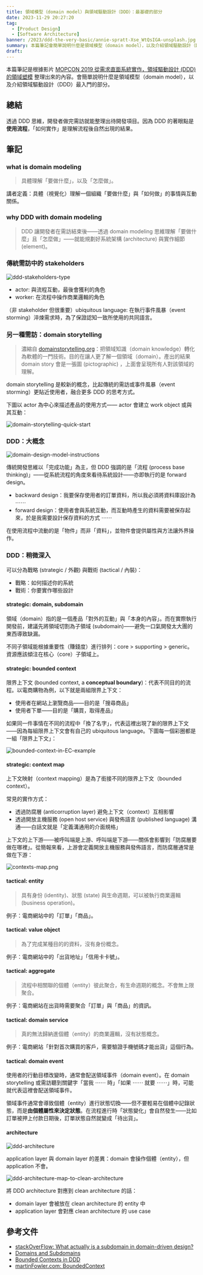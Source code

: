 ```yaml
---
title: 領域模型（domain model）與領域驅動設計（DDD）：最基礎的部分
date: 2023-11-29 20:27:20
tag:
  - [Product Design]
  - [Software Architecture]
banner: /2023/ddd-the-very-basic/annie-spratt-Xse_WtQsIGA-unsplash.jpg
summary: 本篇筆記會簡單說明什麼是領域模型（domain model），以及介紹領域驅動設計（DDD）最最最入門的部分。
draft:
---
```


本篇筆記是根據影片 [MOPCON 2019 從需求直面系統實作，領域驅動設計 (DDD) 的領域塑模](https://www.youtube.com/watch?v=mGR0A5Jyolg&ab_channel=MOPCON) 整理出來的內容。會簡單說明什麼是領域模型（domain model），以及介紹領域驅動設計（DDD）最入門的部分。

## 總結

透過 DDD 思維，開發者做完需訪就能整理出待開發項目。因為 DDD 的著眼點是**使用流程**，「如何實作」是理解流程後自然出現的結果。

## 筆記

### what is domain modeling

> 具體理解「要做什麼」，以及「怎麼做」。

講者定義：具體（視覺化）理解一個組織「要做什麼」與「如何做」的事情與互動關係。

### why DDD with domain modeling

> DDD 讓開發者在需訪結束後——透過 domain modeling 思維理解「要做什麼」且「怎麼做」——就能規劃好系統架構 (architecture) 與實作細節 (element)。

### 傳統需訪中的 stakeholders

![ddd-stakeholders-type](/2023/ddd-the-very-basic/ddd-stakeholders-type.png)

- actor: 與流程互動，最後會獲利的角色
- worker: 在流程中操作商業邏輯的角色

（非 stakeholder 但很重要）ubiquitous language: 在執行事件風暴（event storming）淬煉需求時，為了保證認知一致所使用的共同語言。

### 另一種需訪：domain storytelling

> 濃縮自 [domainstorytelling.org](https://domainstorytelling.org/)：把領域知識（domain knowledge）轉化為軟體的一門技術。目的在讓人更了解一個領域（domain）。產出的結果 domain story 會是一張圖 (pictographic) ，上面會呈現所有人對該領域的理解。

domain storytelling 是較新的概念，比起傳統的需訪或事件風暴（event storming）更貼近使用者，融合更多 DDD 的思考方式。

下圖以 actor 為中心來描述產品的使用方式—— actor 會建立 work object 或與其互動：

![domain-storytelling-quick-start](/2023/ddd-the-very-basic/domain-storytelling-quick-start.png)

### DDD：大概念

![domain-design-model-instructions](/2023/ddd-the-very-basic/domain-design-model-instructions.png)

傳統開發思維以「完成功能」為主，但 DDD 強調的是「流程 (process base thinking)」——從系統流程的角度來看待系統設計——亦即執行的是 forward design。

- backward design：我要保存使用者的訂單資料，所以我必須將資料庫設計為 ⋯⋯
- forward design：使用者會與系統互動，而互動時產生的資料需要被保存起來，於是我需要設計保存資料的方式 ⋯⋯

在使用流程中流動的是「物件」而非「資料」，並物件會提供屬性與方法讓外界操作。

### DDD：稍微深入

可以分為戰略 (strategic / 外觀) 與戰術 (tactical / 內裝)：

- 戰略：如何描述你的系統
- 戰術：你要實作哪些設計

#### strategic: domain, subdomain

領域（domain）指的是一個產品「對外的互動」與「本身的內容」。而在實際執行開發前，建議先將領域切割為子領域 (subdomain)——避免一口氣開發太大團的東西導致缺漏。

不同子領域能根據重要性（賺錢度）進行排列：core > supporting > generic。資源應該傾注在核心（core）子領域上。

#### strategic: bounded context

限界上下文 (bounded context, a **conceptual boundary**)：代表不同目的的流程。以電商購物為例，以下就是兩組限界上下文：

- 使用者在網站上瀏覽商品——目的是「搜尋商品」
- 使用者下單——目的是「購買，取得產品」

如果同一件事情在不同的流程中「換了名字」，代表這裡出現了新的限界上下文——因為每組限界上下文會有自己的 ubiquitous language。下圖每一個彩圈都是一組「限界上下文」：

![bounded-context-in-EC-example](/2023/ddd-the-very-basic/bounded-context-in-EC-example.png)

#### strategic: context map

上下文映射（context mapping）是為了銜接不同的限界上下文（bounded context）。

常見的實作方式：

- 透過防腐層 (anticorruption layer) 避免上下文（context）互相影響
- 透過開放主機服務 (open host service) 與發佈語言 (published language) 溝通——白話文就是「定義溝通用的介面規格」

上下文的上下游——被呼叫端是上游、呼叫端是下游——關係會影響到「防腐層要做在哪裡」。從簡報來看，上游會定義開放主機服務與發佈語言，而防腐層通常是做在下游：

![contexts-map.png](/2023/ddd-the-very-basic/contexts-map.png)

#### tactical: entity

> 具有身份 (identity)、狀態 (state) 與生命週期，可以被執行商業邏輯 (business operation)。

例子：電商網站中的「訂單」「商品」。

#### tactical: value object

> 為了完成某種目的的資料，沒有身份概念。

例子：電商網站中的「出貨地址」「信用卡卡號」。

#### tactical: aggregate

> 流程中相關聯的個體（entity）彼此聚合，有生命週期的概念。不會無上限聚合。

例子：電商網站在出貨時需要聚合「訂單」與「商品」的資訊。

#### tactical: domain service

> 真的無法歸納進個體（entity）的商業邏輯，沒有狀態概念。

例子：電商網站「針對首次購買的客戶，需要驗證手機號碼才能出貨」這個行為。

#### tactical: domain event

使用者的行動目標改變時，通常會配送領域事件（domain event）。在 domain storytelling 或需訪聽到關鍵字「當我 ⋯⋯ 時」「如果 ⋯⋯ 就要 ⋯⋯」時，可能就代表這裡會配送領域事件。

領域事件通常會導致個體（entity）進行狀態切換——但不要輕易在個體中記錄狀態，而是**由個體屬性來決定狀態**。在流程進行時「狀態變化」會自然發生——比如訂單被押上付款日期後，訂單狀態自然就變成「待出貨」。

#### architecture

![ddd-architecture](/2023/ddd-the-very-basic/ddd-architecture.png)

application layer 與 domain layer 的差異：domain 會操作個體（entity），但 application 不會。

![ddd-architecture-map-to-clean-architecture](/2023/ddd-the-very-basic/ddd-architecture-map-to-clean-architecture.png)

將 DDD architecture 對應到 clean architecture 的話：

- domain layer 會被放在 clean architecture 的 entity 中
- application layer 會對應 clean architecture 的 use case

## 參考文件

- [stackOverFlow: What actually is a subdomain in domain-driven design?](https://stackoverflow.com/questions/73077578/what-actually-is-a-subdomain-in-domain-driven-design)
- [Domains and Subdomains](https://thedomaindrivendesign.io/domains-and-subdomains/)
- [Bounded Contexts in DDD](https://levelup.gitconnected.com/bounded-contexts-in-ddd-d5f0dc7d1cf1)
- [martinFowler.com: BoundedContext](https://martinfowler.com/bliki/BoundedContext.html)
